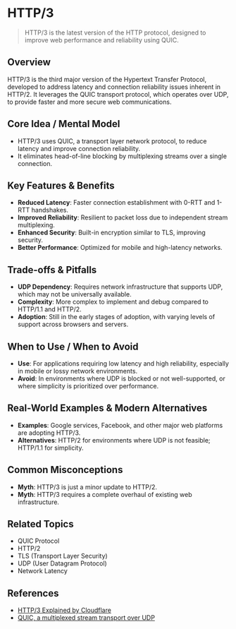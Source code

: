# HTTP/3

> HTTP/3 is the latest version of the HTTP protocol, designed to improve web performance and reliability using QUIC.

## Overview
HTTP/3 is the third major version of the Hypertext Transfer Protocol, developed to address latency and connection reliability issues inherent in HTTP/2. It leverages the QUIC transport protocol, which operates over UDP, to provide faster and more secure web communications.

## Core Idea / Mental Model
- HTTP/3 uses QUIC, a transport layer network protocol, to reduce latency and improve connection reliability.
- It eliminates head-of-line blocking by multiplexing streams over a single connection.

## Key Features & Benefits
- **Reduced Latency**: Faster connection establishment with 0-RTT and 1-RTT handshakes.
- **Improved Reliability**: Resilient to packet loss due to independent stream multiplexing.
- **Enhanced Security**: Built-in encryption similar to TLS, improving security.
- **Better Performance**: Optimized for mobile and high-latency networks.

## Trade-offs & Pitfalls
- **UDP Dependency**: Requires network infrastructure that supports UDP, which may not be universally available.
- **Complexity**: More complex to implement and debug compared to HTTP/1.1 and HTTP/2.
- **Adoption**: Still in the early stages of adoption, with varying levels of support across browsers and servers.

## When to Use / When to Avoid
- **Use**: For applications requiring low latency and high reliability, especially in mobile or lossy network environments.
- **Avoid**: In environments where UDP is blocked or not well-supported, or where simplicity is prioritized over performance.

## Real-World Examples & Modern Alternatives
- **Examples**: Google services, Facebook, and other major web platforms are adopting HTTP/3.
- **Alternatives**: HTTP/2 for environments where UDP is not feasible; HTTP/1.1 for simplicity.

## Common Misconceptions
- **Myth**: HTTP/3 is just a minor update to HTTP/2.
- **Myth**: HTTP/3 requires a complete overhaul of existing web infrastructure.

## Related Topics
- QUIC Protocol
- HTTP/2
- TLS (Transport Layer Security)
- UDP (User Datagram Protocol)
- Network Latency

## References
- [HTTP/3 Explained by Cloudflare](https://www.cloudflare.com/learning/performance/what-is-http3/)
- [QUIC, a multiplexed stream transport over UDP](https://datatracker.ietf.org/doc/html/rfc9000)